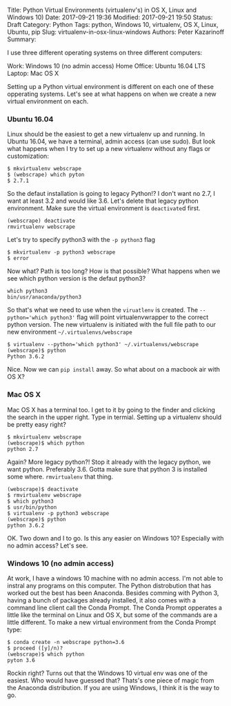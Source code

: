Title: Python Virtual Environments (virtualenv's) in OS X, Linux and Windows 10)
Date: 2017-09-21 19:36
Modified: 2017-09-21 19:50
Status: Draft
Category: Python
Tags: python, Windows 10, virtualenv, OS X, Linux, Ubuntu, pip
Slug: virtualenv-in-osx-linux-windows
Authors: Peter Kazarinoff
Summary:


I use three different operating systems on three different computers:

Work: Windows 10 (no admin access)
Home Office: Ubuntu 16.04 LTS
Laptop: Mac OS X

Setting up a Python virtual environment is different on each one of these opperating systems. Let's see at what happens on when we create a new virtual environment on each.

### Ubuntu 16.04
Linux should be the easiest to get a new virtualenv up and running. In Ubuntu 16.04, we have a terminal, admin access (can use sudo). But look what happens when I try to set up a new virtualenv without any flags or customization:

```
$ mkvirtualenv webscrape
$ (webscrape) which pyton
$ 2.7.1 
```

So the defaut installation is going to legacy Python!? I don't want no 2.7, I want at least 3.2 and would like 3.6. Let's delete that legacy python environment. Make sure the virtual environment is ```deactivate```d first.

```
(webscrape) deactivate
rmvirtualenv webscrape
```

Let's try to specify python3 with the ```-p python3``` flag

```
$ mkvirtualenv -p python3 webscrape
$ error
```

Now what? Path is too long? How is that possible? What happens when we see which python version is the defaut python3?

```
which python3
bin/usr/anaconda/python3
```

So that's what we need to use when the ```viruatlenv``` is created. The ```--python='which python3'``` flag will point virtualenvwrapper to the correct python version. The new virtualenv is initiated with the full file path to our new environment ```~/.virtualenvs/webscrape```

```
$ virtualenv --python='which python3' ~/.virtualenvs/webscrape
(webscrape)$ python
Python 3.6.2
```

Nice. Now we can ```pip install``` away. So what about on a macbook air with OS X?

### Mac OS X
Mac OS X has a terminal too. I get to it by going to the finder and clicking the search in the upper right. Type in termial. Setting up a virtualenv should be pretty easy right?

```
$ mkvirtualenv webscrape
(webscrape)$ which python
python 2.7
```

Again? More legacy python?! Stop it already with the legacy python, we want python. Preferably 3.6. Gotta make sure that python 3 is installed some where. ```rmvirtualenv``` that thing.

```
(webscrape)$ deactivate
$ rmvirtualenv webscrape
$ which python3
$ usr/bin/python
$ virtualenv -p python3 webscrape
(webscrape)$ python
python 3.6.2
```

OK. Two down and I to go. Is this any easier on Windows 10? Especially with no admin access? Let's see.

### Windows 10 (no admin access)

At work, I have a windows 10 machine with no admin access. I'm not able to instral any programs on this computer. The Python distrobution that has worked out the best has been Anaconda. Besides comming with Python 3, having a bunch of packages already installed, it also comes with a command line client call the Conda Prompt. The Conda Prompt opperates a little like the terminal on Linux and OS X, but some of the commands are a little different. To make a new virtual environment from the Conda Prompt type:

```
$ conda create -n webscrape python=3.6
$ proceed ([y]/n)?
(webscrape)$ which python
pyton 3.6
```

Rockin right? Turns out that the Windows 10 virtual env was one of the easiest. Who would have guessed that? Thats's one piece of magic from the Anaconda distribution. If you are using Windows, I think it is the way to go. 
